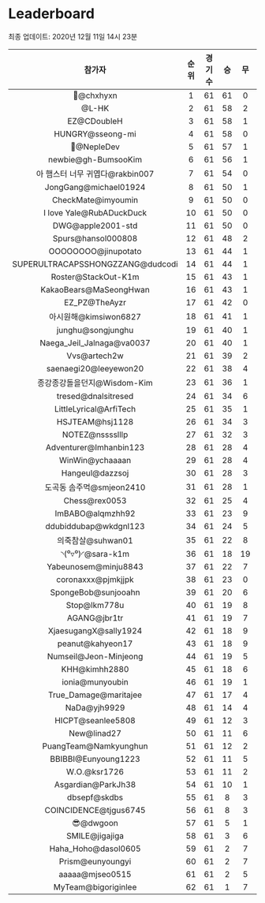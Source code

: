 # Leaderboard
최종 업데이트: 2020년 12월 11일 14시 23분




| 참가자 | 순위 | 경기수 | 승 | 무 | 패 | 승점 |
|:---:|:---:|:---:|:---:|:---:|:---:|:---:|
| 👑@chxhyxn | 1 | 61 | 61 | 0 | 0 | 183 |
| @L-HK | 2 | 61 | 58 | 2 | 1 | 176 |
| EZ@CDoubleH | 3 | 61 | 58 | 1 | 2 | 175 |
| HUNGRY@sseong-mi | 4 | 61 | 58 | 0 | 3 | 174 |
| 💸@NepleDev | 5 | 61 | 57 | 1 | 3 | 172 |
| newbie@gh-BumsooKim | 6 | 61 | 56 | 1 | 4 | 169 |
| 아 햄스터 너무 귀엽다@rakbin007 | 7 | 61 | 54 | 0 | 7 | 162 |
| JongGang@michael01924 | 8 | 61 | 50 | 1 | 10 | 151 |
| CheckMate@imyoumin | 9 | 61 | 50 | 0 | 11 | 150 |
| I love Yale@RubADuckDuck | 10 | 61 | 50 | 0 | 11 | 150 |
| DWG@apple2001-std | 11 | 61 | 50 | 0 | 11 | 150 |
| Spurs@hansol000808 | 12 | 61 | 48 | 2 | 11 | 146 |
| OOOOOOOO@jinupotato | 13 | 61 | 44 | 1 | 16 | 133 |
| SUPERULTRACAPSSHONGZZANG@dudcodi | 14 | 61 | 44 | 1 | 16 | 133 |
| Roster@StackOut-K1m | 15 | 61 | 43 | 1 | 17 | 130 |
| KakaoBears@MaSeongHwan | 16 | 61 | 43 | 1 | 17 | 130 |
| EZ_PZ@TheAyzr | 17 | 61 | 42 | 0 | 19 | 126 |
| 아시원해@kimsiwon6827 | 18 | 61 | 41 | 1 | 19 | 124 |
| junghu@songjunghu | 19 | 61 | 40 | 1 | 20 | 121 |
| Naega_Jeil_Jalnaga@va0037 | 20 | 61 | 40 | 1 | 20 | 121 |
| Vvs@artech2w | 21 | 61 | 39 | 2 | 20 | 119 |
| saenaegi20@leeyewon20 | 22 | 61 | 38 | 4 | 19 | 118 |
| 종강종강돌을던지@Wisdom-Kim | 23 | 61 | 36 | 1 | 24 | 109 |
| tresed@dnalsitresed | 24 | 61 | 34 | 6 | 21 | 108 |
| LittleLyrical@ArfiTech | 25 | 61 | 35 | 1 | 25 | 106 |
| HSJTEAM@hsj1128 | 26 | 61 | 34 | 3 | 24 | 105 |
| NOTEZ@nsssslllp | 27 | 61 | 32 | 3 | 26 | 99 |
| Adventurer@Imhanbin123 | 28 | 61 | 28 | 4 | 29 | 88 |
| WinWin@ychaaaan | 29 | 61 | 28 | 4 | 29 | 88 |
| Hangeul@dazzsoj | 30 | 61 | 28 | 3 | 30 | 87 |
| 도곡동 솜주먹@smjeon2410 | 31 | 61 | 28 | 1 | 32 | 85 |
| Chess@rex0053 | 32 | 61 | 25 | 4 | 32 | 79 |
| ImBABO@alqmzhh92 | 33 | 61 | 23 | 9 | 29 | 78 |
| ddubiddubap@wkdgnl123 | 34 | 61 | 24 | 5 | 32 | 77 |
| 의죽참살@suhwan01 | 35 | 61 | 22 | 8 | 31 | 74 |
| ◝(⁰▿⁰)◜@sara-k1m | 36 | 61 | 18 | 19 | 24 | 73 |
| Yabeunosem@minju8843 | 37 | 61 | 22 | 7 | 32 | 73 |
| coronaxxx@pjmkjjpk | 38 | 61 | 23 | 0 | 38 | 69 |
| SpongeBob@sunjooahn | 39 | 61 | 20 | 6 | 35 | 66 |
| Stop@lkm778u | 40 | 61 | 19 | 8 | 34 | 65 |
| AGANG@jbr1tr | 41 | 61 | 19 | 7 | 35 | 64 |
| XjaesugangX@sally1924 | 42 | 61 | 18 | 9 | 34 | 63 |
| peanut@kahyeon17 | 43 | 61 | 18 | 9 | 34 | 63 |
| Numseil@Jeon-Minjeong | 44 | 61 | 19 | 5 | 37 | 62 |
| KHH@kimhh2880 | 45 | 61 | 18 | 6 | 37 | 60 |
| ionia@munyoubin | 46 | 61 | 19 | 1 | 41 | 58 |
| True_Damage@maritajee | 47 | 61 | 17 | 4 | 40 | 55 |
| NaDa@yjh9929 | 48 | 61 | 14 | 4 | 43 | 46 |
| HICPT@seanlee5808 | 49 | 61 | 12 | 3 | 46 | 39 |
| New@linad27 | 50 | 61 | 11 | 6 | 44 | 39 |
| PuangTeam@Namkyunghun | 51 | 61 | 12 | 2 | 47 | 38 |
| BBIBBI@Eunyoung1223 | 52 | 61 | 11 | 5 | 45 | 38 |
| W.O.@ksr1726 | 53 | 61 | 11 | 2 | 48 | 35 |
| Asgardian@ParkJh38 | 54 | 61 | 10 | 1 | 50 | 31 |
| dbsepf@skdbs | 55 | 61 | 8 | 3 | 50 | 27 |
| COINCIDENCE@tjgus6745 | 56 | 61 | 8 | 3 | 50 | 27 |
| 😎@dwgoon | 57 | 61 | 5 | 1 | 55 | 16 |
| SMILE@jigajiga | 58 | 61 | 3 | 6 | 52 | 15 |
| Haha_Hoho@dasol0605 | 59 | 61 | 2 | 7 | 52 | 13 |
| Prism@eunyoungyi | 60 | 61 | 2 | 7 | 52 | 13 |
| aaaaa@mjseo0515 | 61 | 61 | 2 | 5 | 54 | 11 |
| MyTeam@bigoriginlee | 62 | 61 | 1 | 7 | 53 | 10 |